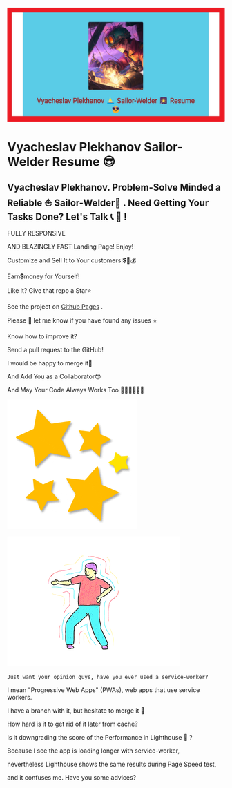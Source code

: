 ![](https://github.com/Hacking-NASSA-with-HTML/sailor-welder/blob/main/assets/img/FB_open_graph_1200x630_image.jpg)

# Vyacheslav Plekhanov Sailor-Welder Resume 😎

## Vyacheslav Plekhanov. Problem-Solve Minded a Reliable ⛵ Sailor-Welder🎇 . Need Getting Your Tasks Done? Let's Talk 📞  📩 !

<!-- | NOTE: |
| :--- |
| Work in progress | -->

FULLY RESPONSIVE

AND BLAZINGLY FAST Landing Page! Enjoy!

Customize and Sell It to Your customers!💲💸💰

Earn💲money for Yourself!

Like it? Give that repo a Star⭐

See the project on [Github Pages](https://hacking-nassa-with-html.github.io/sailor-welder/) .

Please 🙌 let me know if you have found any issues ⭐

Know how to improve it?

Send a pull request to the GitHub!

I would be happy to merge it🙂

And Add You as a Collaborator😎

And May Your Code Always Works Too 🎉🎂🍾🥂🎊😎


![](https://github.com/Hacking-NASSA-with-HTML/Array_iteration_cheatsheet/blob/main/star.gif)

![](https://github.com/Hacking-NASSA-with-HTML/keep-alive-server/blob/main/assets/happy-happy.gif)


    Just want your opinion guys, have you ever used a service-worker? 

I mean "Progressive Web Apps" (PWAs), web apps that use service workers.

I have a branch with it, but hesitate to merge it 🤷 

How hard is it to get rid of it later from cache?

Is it downgrading the score of the Performance in Lighthouse 🤔 ?

Because I see the app is loading longer with service-worker, 

nevertheless Lighthouse shows the same results during Page Speed test, 

and it confuses me. Have you some advices?
